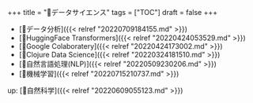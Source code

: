 +++
title = "📂データサイエンス"
tags = ["TOC"]
draft = false
+++

-   [📝データ分析]({{< relref "20220709184155.md" >}})
-   [📝HuggingFace Transformers]({{< relref "20220424053529.md" >}})
-   [📝Google Colaboratery]({{< relref "20220424173002.md" >}})
-   [📝Clojure Data Science]({{< relref "20220324181510.md" >}})
-   [📝自然言語処理(NLP)]({{< relref "20220509230206.md" >}})
-   [📝機械学習]({{< relref "20220715210737.md" >}})

up: [📁自然科学]({{< relref "20220609055123.md" >}})
